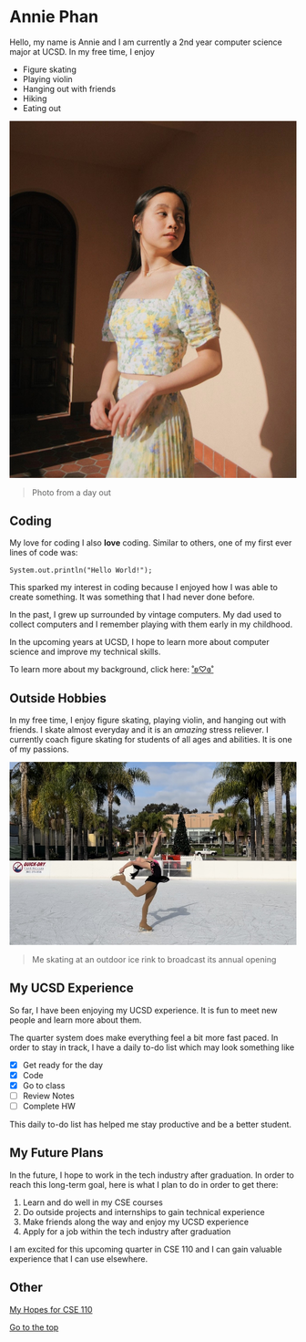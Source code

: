 # Annie Phan 
Hello, my name is Annie and I am currently a 2nd year computer science major at UCSD. In my free time, I enjoy
- Figure skating
- Playing violin
- Hanging out with friends
- Hiking
- Eating out

![MyPicture](CSE110ME.jpg)
> Photo from a day out

## Coding
My love for coding
I also **love** coding. Similar to others, one of my first ever lines of code was: 
```
System.out.println("Hello World!");
```
This sparked my interest in coding because I enjoyed how I was able to create something. It was something that I had never done before. 

In the past, I grew up surrounded by vintage computers. My dad used to collect computers and I remember playing with them early in my childhood.

In the upcoming years at UCSD, I hope to learn more about computer science and improve my technical skills.

To learn more about my background, click here: [˚ʚ♡ɞ˚](https://evotekwomenintech.org/annie-phan/)

## Outside Hobbies
In my free time, I enjoy figure skating, playing violin, and hanging out with friends. I skate almost everyday and it is an *amazing* stress reliever. I currently coach figure skating for students of all ages and abilities. It is one of my passions.

![IceSkating](CSE110ICE.jpg) 
> Me skating at an outdoor ice rink to broadcast its annual opening

## My UCSD Experience
So far, I have been enjoying my UCSD experience. It is fun to meet new people and learn more about them. 

The quarter system does make everything feel a bit more fast paced. In order to stay in track, I have a daily to-do list which may look something like
- [x] Get ready for the day
- [x] Code
- [x] Go to class
- [ ] Review Notes
- [ ] Complete HW

This daily to-do list has helped me stay productive and be a better student.

## My Future Plans
In the future, I hope to work in the tech industry after graduation. In order to reach this long-term goal, here is what I plan to do in order to get there:
1. Learn and do well in my CSE courses
2. Do outside projects and internships to gain technical experience
3. Make friends along the way and enjoy my UCSD experience
4. Apply for a job within the tech industry after graduation

I am excited for this upcoming quarter in CSE 110 and I can gain valuable experience that I can use elsewhere. 

## Other
[My Hopes for CSE 110](other.md)

[Go to the top](#annie-phan)
